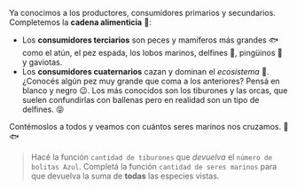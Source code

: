 Ya conocimos a los productores, consumidores primarios y secundarios. Completemos la **cadena alimenticia** :fork_and_knife::
 
* Los **consumidores terciarios** son peces y mamíferos más grandes :fish: como el atún, el pez espada, los lobos marinos, delfines :dolphin:, pingüinos :penguin: y gaviotas.
* Los **consumidores cuaternarios** cazan y dominan el _ecosistema_ :crown:. ¿Conocés algún pez muy grande que coma a los anteriores? Pensá en blanco y negro :wink:. Los más conocidos son los tiburones y las orcas, que suelen confundirlas con ballenas pero en realidad son un tipo de delfines. :stuck_out_tongue_closed_eyes:

Contémoslos a todos y veamos con cuántos seres marinos nos cruzamos. :seedling::fish: 



> Hacé la función `cantidad de tiburones` que _devuelva_ el `número de bolitas Azul`. Completá la función `cantidad de seres marinos` para que devuelva la suma de **todas** las especies vistas. 
